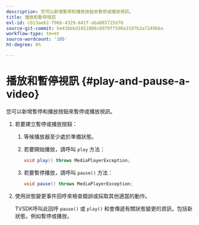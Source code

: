 ```yaml
---
description: 您可以新增暫停和播放按鈕來暫停或播放視訊。
title: 播放和暫停視訊
exl-id: cb13ae62-f96b-4329-841f-aba885725d70
source-git-commit: be43bbbd1051886c8979ff590a3197b2a7249b6a
workflow-type: tm+mt
source-wordcount: '105'
ht-degree: 0%

---
```


# 播放和暫停視訊 {#play-and-pause-a-video}

您可以新增暫停和播放按鈕來暫停或播放視訊。

1. 若要建立暫停或播放按鈕：
   1. 等候播放器至少處於準備狀態。
   1. 若要開始播放，請呼叫 `play` 方法：

      ```java
      void play() throws MediaPlayerException;
      ```

   1. 若要暫停播放，請呼叫 `pause()` 方法：

      ```java
      void pause() throws MediaPlayerException;
      ```

1. 使用狀態變更事件回呼來檢查錯誤或採取其他適當的動作。

   TVSDK呼叫此回呼 `pause()` 或 `play()` 和會傳遞有關狀態變更的資訊，包括新狀態，例如暫停或播放。
